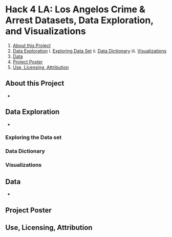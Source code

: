# Hack 4 LA: Los Angelos Crime & Arrest Datasets, Data Exploration, and Visualizations


1. [About this Project](#about-this-project)
2. [Data Exploration](#data-exploration)
   i. [Exploring Data Set](#exploring-data-set)
   ii. [Data Dictionary](#data-dictionary)
   iii. [Visualizations](#visualization)
4. [Data](#data)
5. [Project Poster](project-Poster)
6. [Use, Licensing, Attribution](#use-licensing-attribution)




## About this Project
-



## Data Exploration
-
### Exploring the Data set

### Data Dictionary

### Visualizations


## Data 
-

## Project Poster


## Use, Licensing, Attribution
